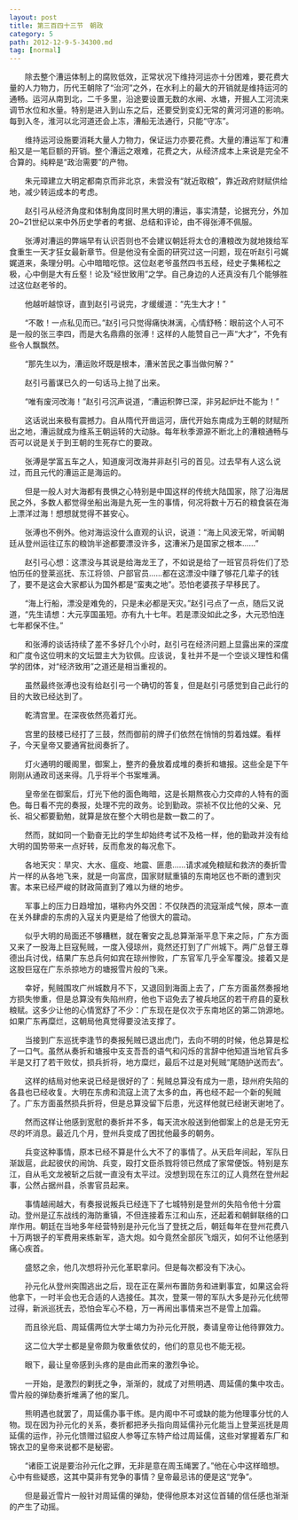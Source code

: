 ```yaml
---
layout: post
title: 第三百四十三节　朝政
category: 5
path: 2012-12-9-5-34300.md
tag: [normal]
---
```


　　除去整个漕运体制上的腐败低效，正常状况下维持河运亦十分困难，要花费大量的人力物力，历代王朝除了“治河”之外，在水利上的最大的开销就是维持运河的通畅。运河从南到北，二千多里，沿途要设置无数的水闸、水塘，开掘人工河流来调节水位和水量。特别是进入到山东之后，还要受到变幻无常的黄河河道的影响。每到入冬，淮河以北河道还会上冻，漕船无法通行，只能“守冻”。

　　维持运河设施要消耗大量人力物力，保证运力亦要花费。大量的漕运军丁和漕船又是一笔巨额的开销。整个漕运之艰难，花费之大，从经济成本上来说是完全不合算的。纯粹是“政治需要”的产物。

　　朱元璋建立大明定都南京而非北京，未尝没有“就近取粮”，靠近政府财赋供给地，减少转运成本的考虑。

　　赵引弓从经济角度和体制角度同时黑大明的漕运，事实清楚，论据充分，外加20~21世纪以来中外历史学者的考据、总结和评论，由不得张溥不佩服。

　　张溥对漕运的弊端早有认识否则也不会建议朝廷将太仓的漕粮改为就地拨给军食重生一天才狂女最新章节。但是他没有全面的研究过这一问题，现在听赵引弓娓娓道来，条理分明。心中暗暗吃惊。这位赵老爷虽然四书五经，经史子集稀松之极，心中倒是大有丘壑！论及“经世致用”之学。自己身边的人还真没有几个能够胜过这位赵老爷的。

　　他越听越惊讶，直到赵引弓说完，才缓缓道：“先生大才！”

　　“不敢！一点私见而已。”赵引弓只觉得痛快淋漓，心情舒畅：眼前这个人可不是一般的张三李四，而是大名鼎鼎的张溥！这样的人能赞自己一声“大才”，不免有些令人飘飘然。

　　“那先生以为，漕运败坏既是根本，漕米苦民之事当做何解？”

　　赵引弓蓄谋已久的一句话马上抛了出来。

　　“唯有废河改海！”赵引弓沉声说道，“漕运积弊已深，非另起炉灶不能为！”

　　这话说出来极有震撼力。自从隋代开凿运河，唐代开始东南成为王朝的财赋所出之地，漕运就成为维系王朝运转的大动脉。每年秋季源源不断北上的漕粮通畅与否可以说是关于到王朝的生死存亡的要政。

　　张溥是学富五车之人，知道废河改海并非赵引弓的首见。过去早有人这么说过，而且元代的漕运正是海运的。

　　但是一般人对大海都有畏惧之心特别是中国这样的传统大陆国家，除了沿海居民之外，多数人都觉得坐船出海是九死一生的事情，何况将数十万石的粮食装在海上漂洋过海！想想就觉得不甚安心。

　　张溥也不例外。他对海运没什么直观的认识，说道：“海上风波无常，听闻朝廷从登州运往辽东的粮饷半途都要漂没许多，这漕米乃是国家之根本……”

　　赵引弓心想：这漂没与其说是给海龙王了，不如说是给了一班官员将佐们了恐怕历任的登莱巡抚、东江将领、户部官员……都在这漂没中赚了够花几辈子的钱了，要不是这会大家都认为国外都是“蛮夷之地”。恐怕老婆孩子早移民了。

　　“海上行船，漂没是难免的，只是未必都是天灾。”赵引弓点了一点，随后又说道，“先生请想：大元享国虽短。亦有九十七年。若是漂没如此之多，大元恐怕连七年都保不住。”

　　和张溥的谈话持续了差不多好几个小时，赵引弓在经济问题上显露出来的深度和广度令这位明末的文坛盟主大为钦佩。应该说，复社并不是一个空谈义理性和儒学的团体，对“经济致用”之道还是相当重视的。

　　虽然最终张溥也没有给赵引弓一个确切的答复，但是赵引弓感觉到自己此行的目的大致已经达到了。

　　乾清宫里。在深夜依然亮着灯光。

　　宫里的鼓楼已经打了三鼓，然而御前的牌子们依然在悄悄的剪着烛媒。看样子，今天皇帝又要通宵批阅奏折了。

　　灯火通明的暖阁里，御案上，整齐的叠放着成堆的奏折和塘报。这些全是下午刚刚从通政司送来得。几乎将半个书案堆满。

　　皇帝坐在御案后，灯光下他的面色晦暗，这是长期熬夜心力交瘁的人特有的面色。每日看不完的奏报，处理不完的政务。论到勤政。崇祯不仅比他的父亲、兄长、祖父都要勤勉，就算是放在整个大明也是数一数二的了。

　　然而，就如同一个勤奋无比的学生却始终考试不及格一样，他的勤政并没有给大明的国势带来一点好转，反而愈发的每况愈下。

　　各地天灾：旱灾、大水、瘟疫、地震、匪患……请求减免粮赋和救济的奏折雪片一样的从各地飞来，就是一向富庶，国家财赋重镇的东南地区也不断的遭到灾害。本来已经严峻的财政简直到了难以为继的地步。

　　军事上的压力日趋增加，堪称内外交困：不仅陕西的流寇渐成气候，原本一直在关外肆虐的东虏的入寇关内更是给了他很大的震动。

　　似乎大明的局面还不够糟糕，就在奢安之乱总算渐渐平息下来之际，广东方面又来了一股海上巨寇髡贼，一度入侵琼州，竟然还打到了广州城下。两广总督王尊德出兵讨伐，结果广东总兵何如宾在琼州惨败，广东官军几乎全军覆没。接着又是这股巨寇在广东杀掠地方的塘报雪片般的飞来。

　　幸好，髡贼围攻广州城数月不下，又退回到海面上去了，广东方面虽然奏报地方损失惨重，但是总算没有失陷州府，他也下诏免去了被兵地区的若干府县的夏秋粮赋。这多少让他的心情宽舒了不少：广东现在是仅次于东南地区的第二饷源地。如果广东再糜烂，这朝局他真觉得要没法支撑了。

　　当接到广东巡抚李逢节的奏报髡贼已退出虎门，去向不明的时候，他总算是松了一口气。虽然从奏折和塘报中支支吾吾的语气和闪烁的言辞中他知道当地官兵多半是又打了若干败仗，损兵折将，地方糜烂，最后不过是对髡贼“尾随护送而去”。

　　这样的结局对他来说已经是很好的了：髡贼总算没有成为一患，琼州府失陷的各县也已经收复。大明在东虏和流寇上流了太多的血，再也经不起一个新的髡贼了。广东方面虽然损兵折将，但是总算没留下后患，光这样他就已经谢天谢地了。

　　然而这样让他感到宽慰的奏折并不多，每天流水般送到他御案上的总是无穷无尽的坏消息。最近几个月，登州兵变成了困扰他最多的朝务。

　　兵变这种事情，原本已经不算是什么大不了的事情了。从天启年间起，军队日渐跋扈，此起彼伏的闹饷、兵变，殴打文臣杀戮将领已然成了家常便饭。特别是东江，自从毛文龙被斩之后就一直没有太平过。没想到现在东江的辽人竟然在登州起事，公然占据州县，杀害官员起来。

　　事情越闹越大，有奏报说叛兵已经连下了七城特别是登州的失陷令他十分震动。登州是辽东战线的海防重镇，不但连接着东江和山东，还起着和朝鲜联络的口岸作用。朝廷在当地多年经营特别是孙元化当了登抚之后，朝廷每年在登州花费八十万两银子的军费用来练新军，造大炮。如今竟然全部灰飞烟灭，如何不让他感到痛心疾首。

　　盛怒之余，他几次想将孙元化革职拿问。但是每次都没有下决心。

　　孙元化从登州突围逃出之后，现在正在莱州布置防务和进剿事宜，如果这会将他拿下，一时半会也无合适的人选接任。其次，登莱一带的军队大多是孙元化统带过得，新派巡抚去，恐怕会军心不稳，万一再闹出事情来岂不是雪上加霜。

　　而且徐光启、周延儒两位大学士竭力为孙元化开脱，奏请皇帝让他待罪效力。

　　这二位大学士都是皇帝颇为敬重依仗的，他们的意见也不能无视。

　　眼下，最让皇帝感到头疼的是由此而来的激烈争论。

　　一开始，是激烈的剿抚之争，渐渐的，就成了对熊明遇、周延儒的集中攻击。雪片般的弹劾奏折堆满了他的案几。

　　熊明遇也就罢了，周延儒办事干练。是内阁中不可或缺的能为他理事分忧的人物。现在因为孙元化的关系，奏折都把矛头指向周延儒孙元化能当上登莱巡抚是周延儒的运作，孙元化馈赠过貂皮人参等辽东特产给过周延儒，这些对掌握着东厂和锦衣卫的皇帝来说都不是秘密。

　　“诸臣工说是要治孙元化之罪，无非是意在周玉绳罢了。”他在心中这样暗想。心中有些疑惑，这其中莫非有党争的事情？皇帝最忌讳的便是这“党争”。

　　但是最近雪片一般针对周延儒的弹劾，使得他原本对这位首辅的信任感也渐渐的产生了动摇。
